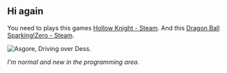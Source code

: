 ## Hi again

You need to plays this games [Hollow Knight - Steam](https://store.steampowered.com/app/367520/Hollow_Knight/).
And this [Dragon Ball Sparking!Zero - Steam](https://store.steampowered.com/app/1790600/DRAGON_BALL_Sparking_ZERO/).

![Asgore, Driving over Dess.](https://i.redd.it/77j1lntpcjbf1.gif)

*I'm normal and new in the programming area.*

<!--
**ShiffyOFC/ShiffyOFC** is a ✨ _special_ ✨ repository because its `README.md` (this file) appears on your GitHub profile.

Here are some ideas to get you started:

- 🔭 I’m currently working on nothing
- 🌱 I’m currently learning ...
- 💬 Ask me about anything, i think
- 😄 Pronouns: He/Him
- ⚡ Fun fact: ...
-->
